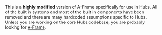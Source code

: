 This is a **highly modified** version of A-Frame specifically for use in Hubs. All of the built in systems and most of the built in components have been removed and there are many hardcoded assumptions specific to Hubs. Unless you are working on the core Hubs codebase, you are probably looking for [A-Frame](https://github.com/aframevr/aframe).
